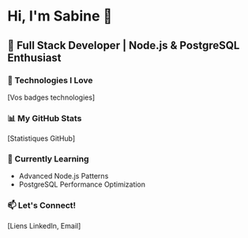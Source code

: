 # Hi, I'm Sabine 👋

## 🚀 Full Stack Developer | Node.js & PostgreSQL Enthusiast

### 🔧 Technologies I Love
[Vos badges technologies]

### 📊 My GitHub Stats
[Statistiques GitHub]

### 🌱 Currently Learning
- Advanced Node.js Patterns
- PostgreSQL Performance Optimization

### 📫 Let's Connect!
[Liens LinkedIn, Email]